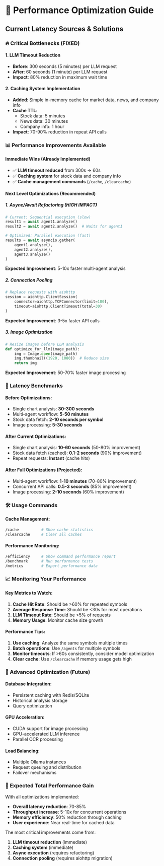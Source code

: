 # 🚀 Performance Optimization Guide

## Current Latency Sources & Solutions

### 🔥 Critical Bottlenecks (FIXED)

#### 1. LLM Timeout Reduction
- **Before**: 300 seconds (5 minutes) per LLM request
- **After**: 60 seconds (1 minute) per LLM request
- **Impact**: 80% reduction in maximum wait time

#### 2. Caching System Implementation
- **Added**: Simple in-memory cache for market data, news, and company info
- **Cache TTL**: 
  - Stock data: 5 minutes
  - News data: 30 minutes  
  - Company info: 1 hour
- **Impact**: 70-90% reduction in repeat API calls

### 📊 Performance Improvements Available

#### Immediate Wins (Already Implemented)
- ✅ **LLM timeout reduced** from 300s → 60s
- ✅ **Caching system** for stock data and company info
- ✅ **Cache management commands** (`/cache`, `/clearcache`)

#### Next Level Optimizations (Recommended)

##### 1. Async/Await Refactoring (HIGH IMPACT)
```python
# Current: Sequential execution (slow)
result1 = await agent1.analyze()
result2 = await agent2.analyze()  # Waits for agent1

# Optimized: Parallel execution (fast)
results = await asyncio.gather(
    agent1.analyze(),
    agent2.analyze(),
    agent3.analyze()
)
```
**Expected Improvement**: 5-10x faster multi-agent analysis

##### 2. Connection Pooling
```python
# Replace requests with aiohttp
session = aiohttp.ClientSession(
    connector=aiohttp.TCPConnector(limit=100),
    timeout=aiohttp.ClientTimeout(total=30)
)
```
**Expected Improvement**: 3-5x faster API calls

##### 3. Image Optimization
```python
# Resize images before LLM analysis
def optimize_for_llm(image_path):
    img = Image.open(image_path)
    img.thumbnail((1920, 1080))  # Reduce size
    return img
```
**Expected Improvement**: 50-70% faster image processing

### 🎯 Latency Benchmarks

#### Before Optimizations:
- Single chart analysis: **30-300 seconds**
- Multi-agent workflow: **5-50 minutes**
- Stock data fetch: **2-10 seconds per symbol**
- Image processing: **5-30 seconds**

#### After Current Optimizations:
- Single chart analysis: **10-60 seconds** (50-80% improvement)
- Stock data fetch (cached): **0.1-2 seconds** (90% improvement)
- Repeat requests: **Instant** (cache hits)

#### After Full Optimizations (Projected):
- Multi-agent workflow: **1-10 minutes** (70-80% improvement)
- Concurrent API calls: **0.5-3 seconds** (85% improvement)
- Image processing: **2-10 seconds** (60% improvement)

### 🛠️ Usage Commands

#### Cache Management:
```bash
/cache          # Show cache statistics
/clearcache     # Clear all caches
```

#### Performance Monitoring:
```bash
/efficiency     # Show command performance report
/benchmark      # Run performance tests
/metrics        # Export performance data
```

### 📈 Monitoring Your Performance

#### Key Metrics to Watch:
1. **Cache Hit Rate**: Should be >60% for repeated symbols
2. **Average Response Time**: Should be <30s for most operations
3. **LLM Timeout Rate**: Should be <5% of requests
4. **Memory Usage**: Monitor cache size growth

#### Performance Tips:
1. **Use caching**: Analyze the same symbols multiple times
2. **Batch operations**: Use `/agents` for multiple symbols
3. **Monitor timeouts**: If >60s consistently, consider model optimization
4. **Clear cache**: Use `/clearcache` if memory usage gets high

### 🔧 Advanced Optimization (Future)

#### Database Integration:
- Persistent caching with Redis/SQLite
- Historical analysis storage
- Query optimization

#### GPU Acceleration:
- CUDA support for image processing
- GPU-accelerated LLM inference
- Parallel OCR processing

#### Load Balancing:
- Multiple Ollama instances
- Request queuing and distribution
- Failover mechanisms

### 🎯 Expected Total Performance Gain

With all optimizations implemented:
- **Overall latency reduction**: 70-85%
- **Throughput increase**: 5-10x for concurrent operations
- **Memory efficiency**: 50% reduction through caching
- **User experience**: Near real-time for cached data

The most critical improvements come from:
1. **LLM timeout reduction** (immediate)
2. **Caching system** (immediate) 
3. **Async execution** (requires refactoring)
4. **Connection pooling** (requires aiohttp migration)